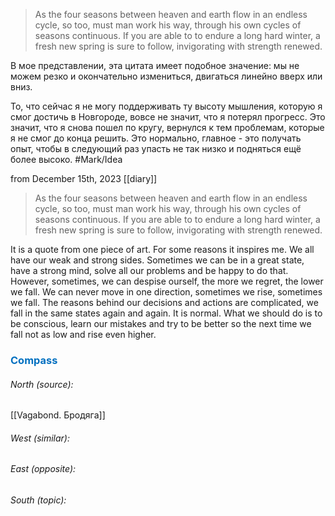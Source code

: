 > As the four seasons between heaven and earth flow in an endless cycle, so too, must man work his way, through his own cycles of seasons continuous. If you are able to to endure a long hard winter, a fresh new spring is sure to follow, invigorating with strength renewed.

В мое представлении, эта цитата имеет подобное значение: мы не можем резко и окончательно измениться, двигаться линейно вверх или вниз.

То, что сейчас я не могу поддерживать ту высоту мышления, которую я смог достичь в Новгороде, вовсе не значит, что я потерял прогресс. Это значит, что я снова пошел по кругу, вернулся к тем проблемам, которые я не смог до конца решить. Это нормально, главное - это получать опыт, чтобы в следующий раз упасть не так низко и подняться ещё более высоко. #Mark/Idea 

from December 15th, 2023 [[diary]]

> As the four seasons between heaven and earth flow in an endless cycle, so too, must man work his way, through his own cycles of seasons continuous. If you are able to to endure a long hard winter, a fresh new spring is sure to follow, invigorating with  strength renewed.

It is a quote from one piece of art. For some reasons it inspires me. We all have our weak and strong sides. Sometimes we can be in a great state, have a strong mind, solve all our problems and be happy to do that. However, sometimes, we can despise ourself, the more we regret, the lower we fall. We can never move in one direction, sometimes we rise, sometimes we fall. The reasons behind our decisions and actions are complicated, we fall in the same states again and again. It is normal. What we should do is to be conscious, learn our mistakes and try to be better so the next time we fall not as low and rise even higher. 



### <span style="color:#0070c0">Compass</span>
###### North (source):
[[Vagabond. Бродяга]]

###### West (similar):


###### East (opposite):


###### South (topic):

